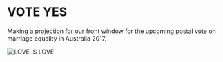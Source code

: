 # VOTE YES
Making a projection for our front window for the upcoming postal vote on marriage equality in Australia 2017.

![LOVE IS LOVE](http://i.imgur.com/4pZpRdm.gifv)
